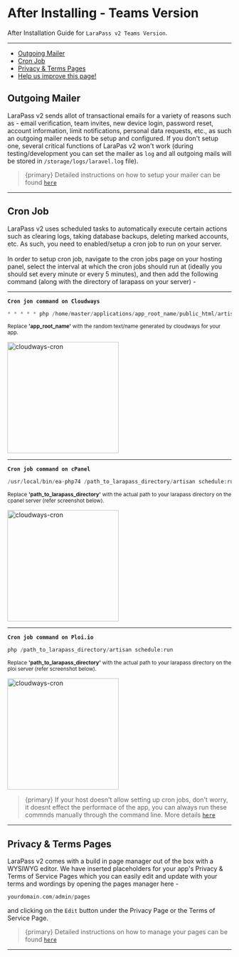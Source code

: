 # After Installing - Teams Version

After Installation Guide for `LaraPass v2 Teams Version`.

---

- [Outgoing Mailer](#mailer)
- [Cron Job](#cron)
- [Privacy & Terms Pages](#pages)
- [<a href="https://github.com/larapass/docs/edit/master/resources/docs/teams/installation/after-installing.md" target="_blank"><i class="fa fa-edit"></i> Help us improve this page!</a>](#)

<a name="mailer"></a>
## Outgoing Mailer

LaraPass v2 sends allot of transactional emails for a variety of reasons such as - email verification, team invites, new device login, password reset, account information, limit notifications, personal data requests, etc., as such an outgoing mailer needs to be setup and configured. If you don't setup one, several critical functions of LaraPas v2 won't work (during testing/development you can set the mailer as `log` and all outgoing mails will be stored in `/storage/logs/laravel.log` file).  

> {primary} Detailed instructions on how to setup your mailer can be found [`here`](../admin/email-settings) 

---

<a name="cron"></a>
## Cron Job

LaraPass v2 uses scheduled tasks to automatically execute certain actions such as clearing logs, taking database backups, deleting marked accounts, etc. As such, you need to enabled/setup a cron job to run on your server. 
<br>  
In order to setup cron job, navigate to the cron jobs page on your hosting panel, select the interval at which the cron jobs should run at (ideally you should set every minute or every 5 minutes), and then add the following command (along with the directory of larapass on your server) - 

---

**`Cron jon command on Cloudways`**
```php
* * * * * php /home/master/applications/app_root_name/public_html/artisan schedule:run >> /dev/null 2>&1
```
<small>Replace **'app_root_name'** with the random text/name generated by cloudways for your app.</small>
<p><img src="/screenshots/installation/cloudways-cron.png" width="250" alt="cloudways-cron"/></a></p>

---

**`Cron job command on cPanel`**
```php
/usr/local/bin/ea-php74 /path_to_larapass_directory/artisan schedule:run >/dev/null 2>&1
```
<small>Replace **'path_to_larapass_directory'** with the actual path to your larapass directory on the cpanel server (refer screenshot below).</small>
<p><img src="/screenshots/installation/cpanel-cron.png" width="250" alt="cloudways-cron"/></a></p>

---

**`Cron job command on Ploi.io`**
```php
php /path_to_larapass_directory/artisan schedule:run
```
<small>Replace **'path_to_larapass_directory'** with the actual path to your larapass directory on the ploi server (refer screenshot below).</small>  
<p><img src="/screenshots/installation/ploi-cron.png" width="250" alt="cloudways-cron"/></a></p>


> {primary} If your host doesn't allow setting up cron jobs, don't worry, it doesnt effect the performace of the app, you can always run these commnds manually through the command line. More details [`here`](../admin/automation-settings)

---

<a name="pages"></a>
## Privacy & Terms Pages

LaraPass v2 comes with a build in page manager out of the box with a WYSIWYG editor. We have inserted placeholders for your app's Privacy & Terms of Service Pages which you can easily edit and update with your terms and wordings by opening the pages manager here - 

```php
yourdomain.com/admin/pages
```
and clicking on the `Edit` button under the Privacy Page or the Terms of Service Page.

> {primary} Detailed instructions on how to manage your pages can be found [`here`](../admin/pages-manager) 

---
<br />
<larecipe-feedback message="Thankyou for your feedback!">
</larecipe-feedback>

